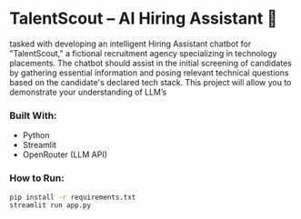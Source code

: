 # TalentScout – AI Hiring Assistant 🤖

tasked with developing an intelligent Hiring Assistant chatbot for "TalentScout," a fictional recruitment agency specializing in technology placements. The chatbot should assist in the initial screening of candidates by gathering essential information and posing relevant technical questions based on the candidate's declared tech stack. This project will allow you to demonstrate your understanding of LLM’s
### Built With:
- Python
- Streamlit
- OpenRouter (LLM API)

### How to Run:
```bash
pip install -r requirements.txt
streamlit run app.py
